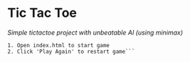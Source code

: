 # Tic Tac Toe
*Simple tictactoe project with unbeatable AI (using minimax)*

```Instructions: 
1. Open index.html to start game
2. Click 'Play Again' to restart game```
